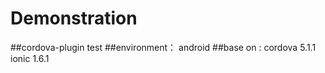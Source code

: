 # Demonstration
##cordova-plugin test
##environment： android
##base on : cordova 5.1.1
            ionic 1.6.1
